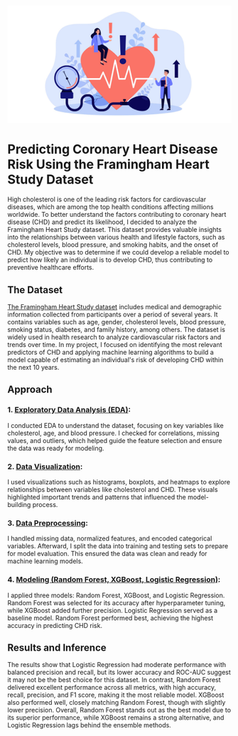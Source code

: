 ![alt text](/ReadME_Files/MainImage_A1-9.jpg)

# Predicting Coronary Heart Disease Risk Using the Framingham Heart Study Dataset

High cholesterol is one of the leading risk factors for cardiovascular diseases, which are among the top health conditions affecting millions worldwide. To better understand the factors contributing to coronary heart disease (CHD) and predict its likelihood, I decided to analyze the Framingham Heart Study dataset. This dataset provides valuable insights into the relationships between various health and lifestyle factors, such as cholesterol levels, blood pressure, and smoking habits, and the onset of CHD. My objective was to determine if we could develop a reliable model to predict how likely an individual is to develop CHD, thus contributing to preventive healthcare efforts.

## The Dataset
[The Framingham Heart Study dataset](https://www.framinghamheartstudy.org/fhs-for-researchers/data-available-overview/) includes medical and demographic information collected from participants over a period of several years. It contains variables such as age, gender, cholesterol levels, blood pressure, smoking status, diabetes, and family history, among others. The dataset is widely used in health research to analyze cardiovascular risk factors and trends over time. In my project, I focused on identifying the most relevant predictors of CHD and applying machine learning algorithms to build a model capable of estimating an individual's risk of developing CHD within the next 10 years.

## Approach
### 1. [Exploratory Data Analysis (EDA)](https://github.com/VaishaliSharma19/springboard/blob/4f0ea29c6009443dadefc4d9b2397fdc20f91bb0/Heart%20Disease%20Pred/HeartDiseasePredictionData.ipynb):
I conducted EDA to understand the dataset, focusing on key variables like cholesterol, age, and blood pressure. I checked for correlations, missing values, and outliers, which helped guide the feature selection and ensure the data was ready for modeling.

### 2. [Data Visualization](https://github.com/VaishaliSharma19/springboard/blob/4f0ea29c6009443dadefc4d9b2397fdc20f91bb0/Heart%20Disease%20Pred/Framingham_Dataset_EDA.ipynb):
I used visualizations such as histograms, boxplots, and heatmaps to explore relationships between variables like cholesterol and CHD. These visuals highlighted important trends and patterns that influenced the model-building process.

### 3. [Data Preprocessing](https://github.com/VaishaliSharma19/springboard/blob/4f0ea29c6009443dadefc4d9b2397fdc20f91bb0/Heart%20Disease%20Pred/Pre-processing%20and%20Training%20Data%20Development_framingham_heart_disease.ipynb):
I handled missing data, normalized features, and encoded categorical variables. Afterward, I split the data into training and testing sets to prepare for model evaluation. This ensured the data was clean and ready for machine learning models.

### 4. [Modeling (Random Forest, XGBoost, Logistic Regression)](https://github.com/VaishaliSharma19/springboard/blob/4f0ea29c6009443dadefc4d9b2397fdc20f91bb0/Heart%20Disease%20Pred/Modeling_Frmingham_Dataset.ipynb):
I applied three models: Random Forest, XGBoost, and Logistic Regression. Random Forest was selected for its accuracy after hyperparameter tuning, while XGBoost added further precision. Logistic Regression served as a baseline model. Random Forest performed best, achieving the highest accuracy in predicting CHD risk.

## Results and Inference
The results show that Logistic Regression had moderate performance with balanced precision and recall, but its lower accuracy and ROC-AUC suggest it may not be the best choice for this dataset. In contrast, Random Forest delivered excellent performance across all metrics, with high accuracy, recall, precision, and F1 score, making it the most reliable model. XGBoost also performed well, closely matching Random Forest, though with slightly lower precision. Overall, Random Forest stands out as the best model due to its superior performance, while XGBoost remains a strong alternative, and Logistic Regression lags behind the ensemble methods.
